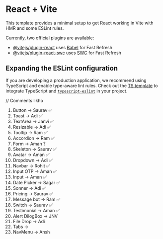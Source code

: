 # React + Vite

This template provides a minimal setup to get React working in Vite with HMR and some ESLint rules.

Currently, two official plugins are available:

- [@vitejs/plugin-react](https://github.com/vitejs/vite-plugin-react/blob/main/packages/plugin-react/README.md) uses [Babel](https://babeljs.io/) for Fast Refresh
- [@vitejs/plugin-react-swc](https://github.com/vitejs/vite-plugin-react-swc) uses [SWC](https://swc.rs/) for Fast Refresh

## Expanding the ESLint configuration

If you are developing a production application, we recommend using TypeScript and enable type-aware lint rules. Check out the [TS template](https://github.com/vitejs/vite/tree/main/packages/create-vite/template-react-ts) to integrate TypeScript and [`typescript-eslint`](https://typescript-eslint.io) in your project.

// Comments likho

1.  Button -> Saurav ✅
2.  Toast -> Adi ✅
3.  TextArea -> Janvi ✅
4.  Resizable -> Adi ✅
5.  Tooltip -> Ram ✅
6.  Accordion -> Ram ✅
7.  Form -> Aman ?
8.  Skeleton -> Saurav ✅
9.  Avatar -> Aman ✅
10. Dropdown -> Adi ✅
11. Navbar -> Rohit ✅
12. Input OTP -> Aman ✅
13. Input -> Aman ✅
14. Date Picker -> Sagar ✅
15. Sonner -> Adi ✅
16. Pricing -> Saurav ✅
17. Message bot -> Ram ✅
18. Switch -> Saurav ✅
19. Testimonial -> Aman ✅
20. Alert DilogBox -> JNV
21. File Drop -> Adi
22. Tabs ->
23. NavMenu -> Ansh
